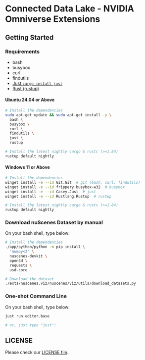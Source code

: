 # Connected Data Lake - NVIDIA Omniverse Extensions

## Getting Started

### Requirements

- bash
- busybox
- curl
- findutils
- [Just `cargo install just`](https://github.com/casey/just)
- [Rust (rustup)](https://rustup.rs/)

#### Ubuntu 24.04 or Above

```bash
# Install the dependencies
sudo apt-get update && sudo apt-get install -y \
  bash \
  busybox \
  curl \
  findutils \
  just \
  rustup

# Install the latest nightly cargo & rustc (>=1.84)
rustup default nightly
```

#### Windows 11 or Above

```bash
# Install the dependencies
winget install -e --id Git.Git  # git (bash, curl, findutils)
winget install -e --id frippery.busybox-w32  # busybox
winget install -e --id Casey.Just  # just
winget install -e --id Rustlang.Rustup  # rustup

# Install the latest nightly cargo & rustc (>=1.84)
rustup default nightly
```

### Download nuScenes Dataset by manual

On your bash shell, type below:

```bash
# Install the dependencies
./app/python/python -m pip install \
  'numpy<2' \
  nuscenes-devkit \
  open3d \
  requests \
  usd-core

# Download the dataset
./exts/nuscenes.viz/nuscenes/viz/utils/download_datasets.py
```

### One-shot Command Line

On your bash shell, type below:

```bash
just run editor.base

# or, just type "just"!
```

## LICENSE

Please check our [LICENSE file](/LICENSE).
